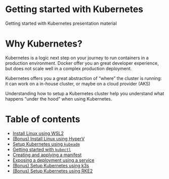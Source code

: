 # Getting started with Kubernetes
Getting started with Kubernetes presentation material

# Why Kubernetes?

Kubernetes is a logic next step on your journey to run containers in a production environment. Docker offer you an great developer experience, but does not scale well in a complex production deployment.

Kubernetes offers you a great abstraction of “where” the cluster is running: it can work on a in-house cluster, or maybe on a cloud provider (AKS)

Understanding how to setup a Kubernetes cluster help you understand what happens “under the hood” when using Kubernetes.

# Table of contents
- [Install Linux using WSL2](1-install-linux-wsl2-setup.md)
- [(Bonus) Install Linux using HyperV](2-install-linux-hyperv-setup.md)
- [Setup Kubernetes using `kubeadm`](3-setup-k8s-using-kubeadm.md)
- [Getting started with `kubectl`](4-kubectl-getting-started.md)
- [Creating and applying a manifest](5-kubectl-create-apply-manifest.md)
- [Exposing a deployment using a service](6-kubectl-expose-service.md)
- [(Bonus) Setup Kubernetes using k3s](7-setup-k8s-using-k3s.md)
- [(Bonus) Setup Kubernetes using RKE2](8-setup-k8s-using-rke2.md)